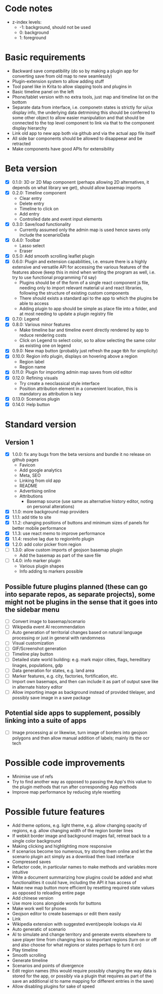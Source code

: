 # Code notes
- z-index levels:
  - -1: background, should not be used
  - 0: background
  - 1: foreground
# Basic requirements
- Backward save compatibility (do so by making a plugin app for converting save from old map to new seamlessly)
- Plugin-extension system to allow adding stuff
- Tool panel like in Krita to allow slapping tools and plugins in
- Basic timeline panel on the left
- Phone/tablet version with no extra tools, just map and timeline list on the bottom
- Separate data from interface, i.e. componetn states is strictly for ui/ux display info, the underlying data detrmining this should be conferred to some other object to allow easier manipulation and that should be connected to the top level component to link via that to the component display hierarchy
- Link old app to new app both via github and via the actual app file itself
- All side bar components should be allowed to disappeear and be retracted
- Make components have good APIs for extensibility
# Beta version
- [x] 0.1.0: 3D or 2D Map component (perhaps allowing 2D alternatives, it depends on what library we get), should allow basemap imports
- [x] 0.2.0: Timeline component
  - Clear entry
  - Delete entry
  - Timeline to click on
  - Add entry
  - Controlled date and event input elements
- [x] 0.3.0: Save/load functionality
  - Currently assumed only the admin map is used hence saves only include the scenarioData
- [x] 0.4.0: Toolbar
  - Lasso select
  - Eraser
- [x] 0.5.0: Add smooth scrolling leaflet plugin
- [x] 0.6.0: Plugin and extension capabilities, i.e. ensure there is a highly extensive and versatile API for accessing the various features of the features above (keep this in mind when writing the program as well, i.e. try to use functional programming I'd say)
  - Plugins should be of the form of a single react component js file, needing only to import relevant material ui and react libraries, following the structure of existing custom components
  - There should exists a standard api to the app to which the plugins be able to access
  - Adding plugin to app should be simple as place file into a folder, and at most needing to update a plugin registry file
- [x] 0.7.0: Legend
- [x] 0.8.0: Various minor features
  - Make timeline bar and timeline event directly rendered by app to reduce rendering costs
  - Click on Legend to select color, so to allow selecting the same color as existing one on legend
- [x] 0.9.0: New map button (probably just refresh the page tbh for simplicity)
- [x] 0.10.0: Region info plugin, displays on hovering above a region
  - Region label
  - Region name
- [x] 0.11.0: Plugin for importing admin map saves from old editor
- [x] 0.12.0: Refining visuals
  - Try create a neoclassical style interface
  - Position attribution element in a convenient location, this is mandatory as attribution is key
- [x] 0.13.0: Scenarios plugin
- [x] 0.14.0: Help button
# Standard version
## Version 1
- [x] 1.0.0: fix any bugs from the beta versions and bundle it no release on github pages
    - Favicon
    - Add google analytics
    - Meta, SEO
    - Linking from old app
    - README
    - Advertising online
    - Attributions
      - Basemap source (use same as alternative history editor, noting on personal alterations)
- [x] 1.1.0: more background map providers
- [x] 1.1.1: add title to site
- [x] 1.1.2: changing positions of buttons and minimum sizes of panels for better mobile performance
- [x] 1.1.3: use react memo to improve performance
- [x] 1.1.4: resolve lag due to regionInfo plugin
- [x] 1.2.0: add color picker from region
- [ ] 1.3.0: allow custom imports of geojson basemap plugin
  - Add the basemap as part of the save file
- [ ] 1.4.0: info marker plugin
  - Various plugin shapes
  - Info adding to markers possible
## Possible future plugins planned (these can go into separate repos, as separate projects), some might not be plugins in the sense that it goes into the sidebar menu
- [ ] Convert image to basemap/scenario
- [ ] Wikipedia event AI recommendation
- [ ] Auto generation of territorial changes based on natural language processing or just in general with randomness
- [ ] Visual customization
- [ ] GIF/Screenshot generation
- [ ] Timeline play button
- [ ] Detailed state world building: e.g. mark major cities, flags, hereditary linages, populations, gdp
- [ ] Data generation for states, e.g. land area
- [ ] Marker features, e.g. city, factories, fortification, etc.
- [ ] Import own basemaps, and then can include it as part of output save like in alternate history editor
- [ ] Allow importing image as background instead of provided tilelayer, and possibly save image in a save package

## Potential side apps to supplement, possibly linking into a suite of apps
- [ ] Image processing ai or likewise, turn image of borders into geojson polygons and then allow manual addition of labels; mainly its the ocr tech

# Possible code improvements
- Minimise use of refs
- Try to find another way as opposed to passing the App's this value to the plugin methods that run after corresponding App methods
- Improve map performance by reducing style resetting
# Possible future features
- Add theme options, e.g. light theme, e.g. allow changing opacity of regions, e.g. allow changing width of the region border lines
- If webkit border image and background images fail, retreat back to a single color background
- Making clicking and highlighting more responsive
- If scenarios become too numerous, try storing them online and let the scenario plugin act simply as a download then load interface
- Compressed saves
- Refactor code, in particular names to make methods and variables more intuitive
- Write a document summarizing how plugins could be added and what functionalities it could have, including the API it has access of
- Make new map button more efficient by resetting required state values as opposed to reloading entire page
- Add chinese version
- Use more icons alongside words for buttons
- Make work well for phones
- Geojson editor to create basemaps or edit them easily
- Link
- Wikipedia extension with suggested event/people lookups via AI
- Auto generatic of scenario
- AI to simulate and change territory and generate events elsewhere to save player time from changing less so important regions (turn on or off and also choose for what regions or states perhaps to turn it on)
- Play timeline
- Smooth scrolling
- Generate timeline
- Scenarios and points of divergence
- Edit region names (this would require possibly changing the way data is stored for the app, or possibly via a plugin that requires as part of the save an additional id to name mapping for different entries in the save)
- Allow disabling plugins for sake of speed